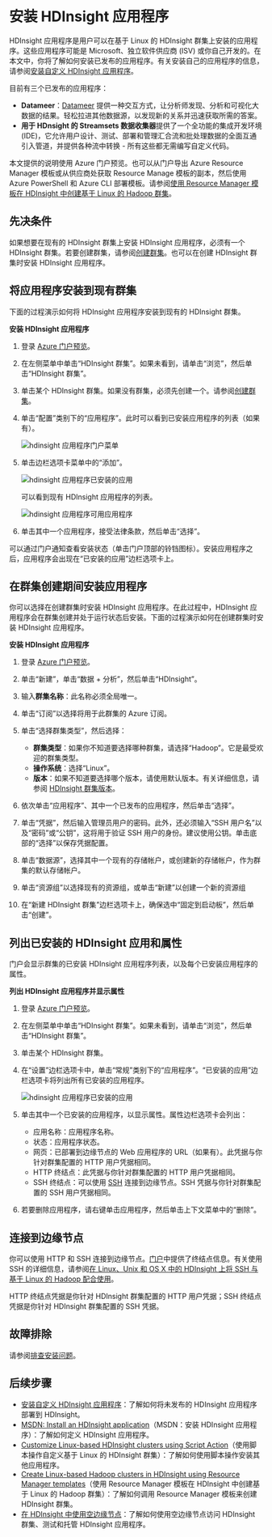 <!-- not suitable for Mooncake -->

<properties
    pageTitle="在 HDInsight 上安装 Hadoop 应用程序 | Azure"
    description="了解如何在 HDInsight 上安装 HDInsight 应用程序。"
    services="hdinsight"
    documentationcenter=""
    author="mumian"
    manager="jhubbard"
    editor="cgronlun"
    tags="azure-portal" />
<tags 
    ms.assetid="eaf5904d-41e2-4a5f-8bec-9dde069039c2"
    ms.service="hdinsight"
    ms.devlang="na"
    ms.topic="hero-article"
    ms.tgt_pltfrm="na"
    ms.workload="big-data"
    ms.date="11/23/2016"
    wacn.date="02/06/2017"
    ms.author="jgao" />

# 安装 HDInsight 应用程序
HDInsight 应用程序是用户可以在基于 Linux 的 HDInsight 群集上安装的应用程序。这些应用程序可能是 Microsoft、独立软件供应商 (ISV) 或你自己开发的。在本文中，你将了解如何安装已发布的应用程序。有关安装自己的应用程序的信息，请参阅[安装自定义 HDInsight 应用程序](/documentation/articles/hdinsight-apps-install-custom-applications/)。

目前有三个已发布的应用程序：

* **Datameer**：[Datameer](http://www.datameer.com/documentation/display/DAS50/Home?ls=Partners&lsd=Microsoft&c=Partners&cd=Microsoft) 提供一种交互方式，让分析师发现、分析和可视化大数据的结果。轻松拉进其他数据源，以发现新的关系并迅速获取所需的答案。
* **用于 HDnsight 的 Streamsets 数据收集器**提供了一个全功能的集成开发环境 (IDE)，它允许用户设计、测试、部署和管理汇合流和批处理数据的全面互通引入管道，并提供各种流中转换 - 所有这些都无需编写自定义代码。

本文提供的说明使用 Azure 门户预览。也可以从门户导出 Azure Resource Manager 模板或从供应商处获取 Resource Manage 模板的副本，然后使用 Azure PowerShell 和 Azure CLI 部署模板。请参阅[使用 Resource Manager 模板在 HDInsight 中创建基于 Linux 的 Hadoop 群集](/documentation/articles/hdinsight-hadoop-create-linux-clusters-arm-templates/)。

## 先决条件
如果想要在现有的 HDInsight 群集上安装 HDInsight 应用程序，必须有一个 HDInsight 群集。若要创建群集，请参阅[创建群集](/documentation/articles/hdinsight-hadoop-linux-tutorial-get-started/#create-cluster)。也可以在创建 HDInsight 群集时安装 HDInsight 应用程序。

## 将应用程序安装到现有群集
下面的过程演示如何将 HDInsight 应用程序安装到现有的 HDInsight 群集。

**安装 HDInsight 应用程序**

1. 登录 [Azure 门户预览](https://portal.azure.cn)。
2. 在左侧菜单中单击“HDInsight 群集”。如果未看到，请单击“浏览”，然后单击“HDInsight 群集”。
3. 单击某个 HDInsight 群集。如果没有群集，必须先创建一个。请参阅[创建群集](/documentation/articles/hdinsight-hadoop-linux-tutorial-get-started/#create-cluster)。
4. 单击“配置”类别下的“应用程序”。此时可以看到已安装应用程序的列表（如果有）。
   
    ![hdinsight 应用程序门户菜单](./media/hdinsight-apps-install-applications/hdinsight-apps-portal-menu.png)  

5. 单击边栏选项卡菜单中的“添加”。
   
    ![hdinsight 应用程序已安装的应用](./media/hdinsight-apps-install-applications/hdinsight-apps-installed-apps.png)  

   
    可以看到现有 HDInsight 应用程序的列表。
   
    ![hdinsight 应用程序可用应用程序](./media/hdinsight-apps-install-applications/hdinsight-apps-list.png)  

6. 单击其中一个应用程序，接受法律条款，然后单击“选择”。

可以通过门户通知查看安装状态（单击门户顶部的铃铛图标）。安装应用程序之后，应用程序会出现在“已安装的应用”边栏选项卡上。

## <a name="install-applications-during-cluster-creation"></a> 在群集创建期间安装应用程序
你可以选择在创建群集时安装 HDInsight 应用程序。在此过程中，HDInsight 应用程序会在群集创建并处于运行状态后安装。下面的过程演示如何在创建群集时安装 HDInsight 应用程序。

**安装 HDInsight 应用程序**

1. 登录 [Azure 门户预览](https://portal.azure.cn)。
2. 单击“新建”，单击“数据 + 分析”，然后单击“HDInsight”。
3. 输入**群集名称**：此名称必须全局唯一。
4. 单击“订阅”以选择将用于此群集的 Azure 订阅。
5. 单击“选择群集类型”，然后选择：
   
    * **群集类型**：如果你不知道要选择哪种群集，请选择“Hadoop”。它是最受欢迎的群集类型。
    * **操作系统**：选择“Linux”。
    * **版本**：如果不知道要选择哪个版本，请使用默认版本。有关详细信息，请参阅 [HDInsight 群集版本](/documentation/articles/hdinsight-component-versioning/)。
6. 依次单击“应用程序”、其中一个已发布的应用程序，然后单击“选择”。
7. 单击“凭据”，然后输入管理员用户的密码。此外，还必须输入“SSH 用户名”以及“密码”或“公钥”，这将用于验证 SSH 用户的身份。建议使用公钥。单击底部的“选择”以保存凭据配置。
8. 单击“数据源”，选择其中一个现有的存储帐户，或创建新的存储帐户，作为群集的默认存储帐户。
9. 单击“资源组”以选择现有的资源组，或单击“新建”以创建一个新的资源组
10. 在“新建 HDInsight 群集”边栏选项卡上，确保选中“固定到启动板”，然后单击“创建”。

## <a name="list-installed-hdinsight-apps-and-properties"></a> 列出已安装的 HDInsight 应用和属性
门户会显示群集的已安装 HDInsight 应用程序列表，以及每个已安装应用程序的属性。

**列出 HDInsight 应用程序并显示属性**

1. 登录 [Azure 门户预览](https://portal.azure.cn)。
2. 在左侧菜单中单击“HDInsight 群集”。如果未看到，请单击“浏览”，然后单击“HDInsight 群集”。
3. 单击某个 HDInsight 群集。
4. 在“设置”边栏选项卡中，单击“常规”类别下的“应用程序”。“已安装的应用”边栏选项卡将列出所有已安装的应用程序。
   
    ![hdinsight 应用程序已安装的应用](./media/hdinsight-apps-install-applications/hdinsight-apps-installed-apps-with-apps.png)
5. 单击其中一个已安装的应用程序，以显示属性。属性边栏选项卡会列出：
   
    * 应用名称：应用程序名称。
    * 状态：应用程序状态。
    * 网页：已部署到边缘节点的 Web 应用程序的 URL（如果有）。此凭据与你针对群集配置的 HTTP 用户凭据相同。
    * HTTP 终结点：此凭据与你针对群集配置的 HTTP 用户凭据相同。
    * SSH 终结点：可以使用 [SSH](/documentation/articles/hdinsight-hadoop-linux-use-ssh-unix/) 连接到边缘节点。SSH 凭据与你针对群集配置的 SSH 用户凭据相同。
6. 若要删除应用程序，请右键单击应用程序，然后单击上下文菜单中的“删除”。

## 连接到边缘节点
你可以使用 HTTP 和 SSH 连接到边缘节点。[门户](#list-installed-hdinsight-apps-and-properties)中提供了终结点信息。有关使用 SSH 的详细信息，请参阅[在 Linux、Unix 和 OS X 中的 HDInsight 上将 SSH 与基于 Linux 的 Hadoop 配合使用](/documentation/articles/hdinsight-hadoop-linux-use-ssh-unix/)。

HTTP 终结点凭据是你针对 HDInsight 群集配置的 HTTP 用户凭据；SSH 终结点凭据是你针对 HDInsight 群集配置的 SSH 凭据。

## 故障排除
请参阅[排查安装问题](/documentation/articles/hdinsight-apps-install-custom-applications/#troubleshoot-the-installation)。

## 后续步骤
* [安装自定义 HDInsight 应用程序](/documentation/articles/hdinsight-apps-install-custom-applications/)：了解如何将未发布的 HDInsight 应用程序部署到 HDInsight。
* [MSDN: Install an HDInsight application](https://msdn.microsoft.com/zh-cn/library/mt706515.aspx)（MSDN：安装 HDInsight 应用程序）：了解如何定义 HDInsight 应用程序。
* [Customize Linux-based HDInsight clusters using Script Action](/documentation/articles/hdinsight-hadoop-customize-cluster-linux/)（使用脚本操作自定义基于 Linux 的 HDInsight 群集）：了解如何使用脚本操作安装其他应用程序。
* [Create Linux-based Hadoop clusters in HDInsight using Resource Manager templates](/documentation/articles/hdinsight-hadoop-create-linux-clusters-arm-templates/)（使用 Resource Manager 模板在 HDInsight 中创建基于 Linux 的 Hadoop 群集）：了解如何调用 Resource Manager 模板来创建 HDInsight 群集。
* [在 HDInsight 中使用空边缘节点](/documentation/articles/hdinsight-apps-use-edge-node/)：了解如何使用空边缘节点访问 HDInsight 群集、测试和托管 HDInsight 应用程序。

<!---HONumber=Mooncake_0103_2017-->